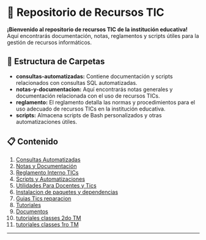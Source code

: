 # 🚀 Repositorio de Recursos TIC

**¡Bienvenido al repositorio de recursos TIC de la institución educativa!** Aquí encontrarás documentación, notas, reglamentos y scripts útiles para la gestión de recursos informáticos.

## 📂 Estructura de Carpetas

- **consultas-automatizadas:** Contiene documentación y scripts relacionados con consultas SQL automatizadas.
- **notas-y-documentacion:** Aquí encontrarás notas generales y documentación relacionada con el uso de recursos TICs.
- **reglamento:** El reglamento detalla las normas y procedimientos para el uso adecuado de recursos TICs en la institución educativa.
- **scripts:** Almacena scripts de Bash personalizados y otras automatizaciones útiles.

## 📋 Contenido

1. [Consultas Automatizadas](./consultas-automatizadas/consultasSQLNotebooks.md)
2. [Notas y Documentación](./notas-y-documentacion/notaas1.md)
3. [Reglamento Interno TICs](reglamento/reglamentoInternoTics.md)
4. [Scripts y Automatizaciones](scripts/scripts.md)
5. [Utilidades Para Docentes y Tics](./recursosProgramas/utilidades.md)
6. [Instalacion de paquetes y dependencias](./instalaciones/instalaciones.md)
7. [Guias Tics reparacion](./guiasReparacion/index.md)
8. [Tutoriales](./tutoriales/tutoriales.md)
9. [Documentos](./documentos/documentos.md)
10. [tutoriales classes 2do TM](./clases-tics_2do/index.md)
11. [tutoriales classes 1ro TM](./clases-tics_1ro/index.md)

***
